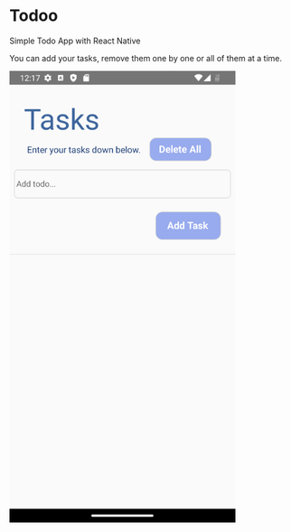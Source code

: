 # Todoo
 Simple Todo App with React Native

 You can add your tasks, remove them one by one or all of them at a time.

 
<img src="src/screenshots/Screenshot_1710548254.png" height="800">
